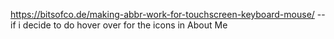 https://bitsofco.de/making-abbr-work-for-touchscreen-keyboard-mouse/ -- if i decide to do hover over for the icons in About Me